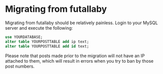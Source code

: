 # Migrating from futallaby

Migrating from futallaby should be relatively painless. Login to your MySQL server and execute the following:

```sql
use YOURDATABASE;
alter table YOURPOSTTABLE add ip text;
alter table YOURPOSTTABLE add id text;
```

Please note that posts made prior to the migration will not have an IP attached to them, which will result in errors when you try to ban by those post numbers.
